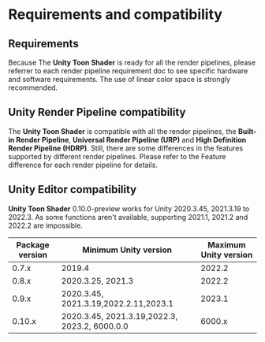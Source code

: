 # Requirements and compatibility

## Requirements

Because The **Unity Toon Shader** is ready for all the render pipelines, please referrer to each render pipeline requirement doc to see specific hardware and software requirements. The use of linear color space is strongly recommended.


## Unity Render Pipeline compatibility
The **Unity Toon Shader** is compatible with all the render pipelines, the **Built-in Render Pipeline**, **Universal Render Pipeline (URP)** and **High Definition Render Pipeline (HDRP)**.  Still, there are some differences in the features supported by different render pipelines. Please refer to the Feature difference for each render pipeline for details.


## Unity Editor compatibility

**Unity Toon Shader**  0.10.0-preview works for Unity 2020.3.45, 2021.3.19 to 2022.3. As some functions aren't available, supporting 2021.1, 2021.2 and 2022.2 are impossible.

|  Package version  |  Minimum Unity version  | Maximum Unity version  |
| ---- | ---- | ---- |
|  0.7.x  |  2019.4  |  2022.2  |
|  0.8.x  |  2020.3.25, 2021.3 |  2022.2  |
|  0.9.x  |  2020.3.45, 2021.3.19,2022.2.11,2023.1 |  2023.1  |
|  0.10.x  |  2020.3.45, 2021.3.19,2022.3, 2023.2, 6000.0.0 |  6000.x |


